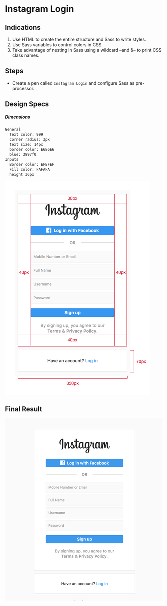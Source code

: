 # Instagram Login

## Indications

1. Use HTML to create the entire structure and Sass to write styles.
2. Use Sass variables to control colors in CSS
3. Take advantage of nesting in Sass using a wildcard –and &– to print CSS class names.

## Steps
- Create a pen called `Instagram Login` and configure Sass as pre-processor.

## Design Specs

##### Dimensions

```
General
  Text color: 999
  corner radius: 3px
  text size: 14px
  border color: E6E6E6
  blue: 3897f0
Inputs
  Border color: EFEFEF
  Fill color: FAFAFA
  height 36px
```

![Instagram Log In Specs](instagram-sizes.png)

## Final Result

![Instagram Log In](instagram.png)
